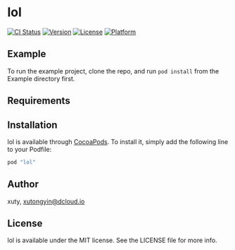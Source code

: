 # lol

[![CI Status](http://img.shields.io/travis/xuty/lol.svg?style=flat)](https://travis-ci.org/xuty/lol)
[![Version](https://img.shields.io/cocoapods/v/lol.svg?style=flat)](http://cocoapods.org/pods/lol)
[![License](https://img.shields.io/cocoapods/l/lol.svg?style=flat)](http://cocoapods.org/pods/lol)
[![Platform](https://img.shields.io/cocoapods/p/lol.svg?style=flat)](http://cocoapods.org/pods/lol)

## Example

To run the example project, clone the repo, and run `pod install` from the Example directory first.

## Requirements

## Installation

lol is available through [CocoaPods](http://cocoapods.org). To install
it, simply add the following line to your Podfile:

```ruby
pod "lol"
```

## Author

xuty, xutongyin@dcloud.io

## License

lol is available under the MIT license. See the LICENSE file for more info.
